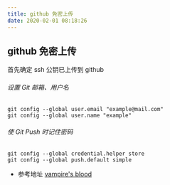 ```yaml
---
title: github 免密上传
date: 2020-02-01 08:18:26
---
```

## github 免密上传
首先确定 ssh 公钥已上传到 github

###### 设置 Git 邮箱、用户名

	git config --global user.email "example@mail.com"
	git config --global user.name "example"

###### 使 Git Push 时记住密码

	git config --global credential.helper store
	git config --global push.default simple


- 参考地址 [vampire's blood](https://blog.csdn.net/weixin_42216574/article/details/93009417)
